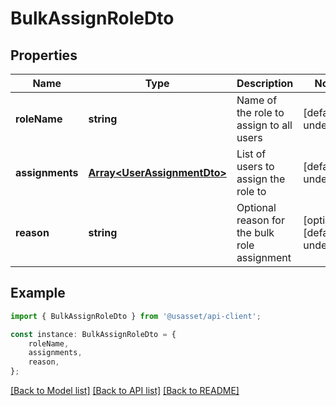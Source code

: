 # BulkAssignRoleDto


## Properties

Name | Type | Description | Notes
------------ | ------------- | ------------- | -------------
**roleName** | **string** | Name of the role to assign to all users | [default to undefined]
**assignments** | [**Array&lt;UserAssignmentDto&gt;**](UserAssignmentDto.md) | List of users to assign the role to | [default to undefined]
**reason** | **string** | Optional reason for the bulk role assignment | [optional] [default to undefined]

## Example

```typescript
import { BulkAssignRoleDto } from '@usasset/api-client';

const instance: BulkAssignRoleDto = {
    roleName,
    assignments,
    reason,
};
```

[[Back to Model list]](../README.md#documentation-for-models) [[Back to API list]](../README.md#documentation-for-api-endpoints) [[Back to README]](../README.md)
